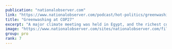 ```yaml
---
publication: "nationalobserver.com"
link: "https://www.nationalobserver.com/podcast/hot-politics/greenwashing-cop27"
title: "Greenwashing at COP27"
excerpt: "A major climate meeting was held in Egypt, and the richest countries in the world were called on to show how they will help poorer nations that contribute little to the climate crisis. They didn't get"
image: "https://www.nationalobserver.com/sites/nationalobserver.com/files/uploaded-files/2022/11/21/hot-politics-cover-1200x675-socialmedia-share.jpg"
group: pro
rank: 7
---
```

